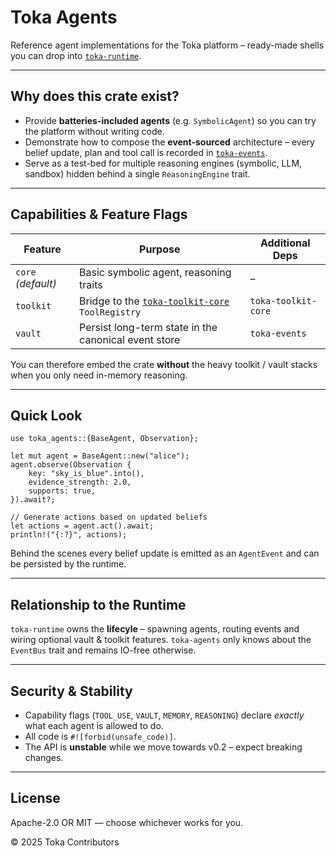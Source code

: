# Toka Agents

Reference agent implementations for the Toka platform – ready-made shells you can drop into [`toka-runtime`](../toka-runtime/README.md).

---

## Why does this crate exist?

* Provide **batteries-included agents** (e.g. `SymbolicAgent`) so you can try the platform without writing code.
* Demonstrate how to compose the **event-sourced** architecture – every belief update, plan and tool call is recorded in [`toka-events`](../toka-events/README.md).
* Serve as a test-bed for multiple reasoning engines (symbolic, LLM, sandbox) hidden behind a single `ReasoningEngine` trait.

---

## Capabilities & Feature Flags

| Feature | Purpose | Additional Deps |
|---------|---------|-----------------|
| `core` *(default)* | Basic symbolic agent, reasoning traits | – |
| `toolkit` | Bridge to the [`toka-toolkit-core`](../toka-toolkit-core/README.md) `ToolRegistry` | `toka-toolkit-core` |
| `vault` | Persist long-term state in the canonical event store | `toka-events` |

You can therefore embed the crate **without** the heavy toolkit / vault stacks when you only need in-memory reasoning.

---

## Quick Look

```rust,ignore
use toka_agents::{BaseAgent, Observation};

let mut agent = BaseAgent::new("alice");
agent.observe(Observation {
    key: "sky_is_blue".into(),
    evidence_strength: 2.0,
    supports: true,
}).await?;

// Generate actions based on updated beliefs
let actions = agent.act().await;
println!("{:?}", actions);
```

Behind the scenes every belief update is emitted as an `AgentEvent` and can be persisted by the runtime.

---

## Relationship to the Runtime

`toka-runtime` owns the **lifecyle** – spawning agents, routing events and wiring optional vault & toolkit features.  `toka-agents` only knows about the `EventBus` trait and remains IO-free otherwise.

---

## Security & Stability

* Capability flags (`TOOL_USE`, `VAULT`, `MEMORY`, `REASONING`) declare *exactly* what each agent is allowed to do.
* All code is `#![forbid(unsafe_code)]`.
* The API is **unstable** while we move towards v0.2 – expect breaking changes.

---

## License

Apache-2.0 OR MIT — choose whichever works for you.

© 2025 Toka Contributors 